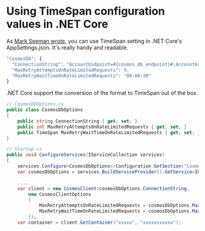 # Using TimeSpan configuration values in .NET Core

As [Mark Seeman wrote](https://blog.ploeh.dk/2019/11/25/timespan-configuration-values-in-net-core/), you can use TimeSpan setting in .NET Core's AppSettings.json. It's really handy and readable.

```javascript
"CosmosDb": {
  "ConnectionString": "AccountEndpoint=#{cosmos_db_endpoint}#;AccountKey=#{cosmos_db_primary_master_key}#;",
  "MaxRetryAttemptsOnRateLimitedRequests": 9,
  "MaxRetryWaitTimeOnRateLimitedRequests": "00:00:30" 
}
```

.NET Core support the conversion of the format to TimeSpan out of the box.

```csharp
// CosmosDbOptions.cs
public class CosmosDbOptions
{
    public string ConnectionString { get; set; }
    public int MaxRetryAttemptsOnRateLimitedRequests { get; set; }
    public TimeSpan MaxRetryWaitTimeOnRateLimitedRequests { get; set; }
}

// Startup.cs
public void ConfigureServices(IServiceCollection services)
{
    services.Configure<CosmosDbOptions>(Configuration.GetSection("CosmosDb"));
    var cosmosDbOptions = services.BuildServiceProvider().GetService<IOptions<CosmosDbOptions>>().Value;

    ....
    var client = new CosmosClient(cosmosDbOptions.ConnectionString, 
        new CosmosClientOptions
        {
            MaxRetryAttemptsOnRateLimitedRequests = cosmosDbOptions.MaxRetryAttemptsOnRateLimitedRequests,
            MaxRetryWaitTimeOnRateLimitedRequests = cosmosDbOptions.MaxRetryWaitTimeOnRateLimitedRequests
        });
    var container = client.GetContainer("xxxxx", "xxxxxxxxxxx");

```



